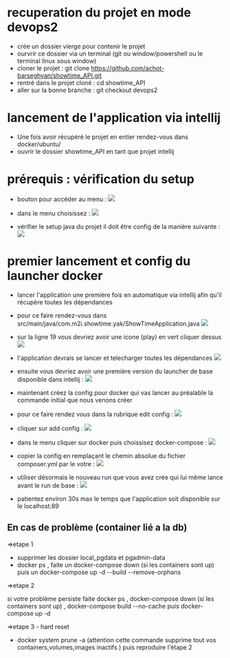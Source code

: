 # recuperation du projet en mode devops2
- crée un dossier vierge pour contenir le projet
- ourvrir ce dossier via un terminal (git ou window/powershell ou le terminal linux sous window)
- cloner le projet : git clone https://github.com/achot-barseghyan/showtime_API.git
- rentré dans le projet cloné : cd showtime_API 
- aller sur la bonne branche : git checkout devops2

# lancement de l'application via intellij

- Une fois avoir récupéré le projet en entier rendez-vous dans docker/ubuntu/
- ouvrir le dossier showtime_API en tant que projet intellij

# prérequis : vérification du setup 

- bouton pour accéder au menu : 
![](https://github.com/achot-barseghyan/showtime_API/blob/devops2/readme-img/button_check_setting.png) 

- dans le menu choisissez : 
![](https://github.com/achot-barseghyan/showtime_API/blob/devops2/readme-img/menu_choice_check.png)

- vérifier le setup java du projet il doit être config de la manière suivante : 
![](https://github.com/achot-barseghyan/showtime_API/blob/devops2/readme-img/check_project_setting.png)

# premier lancement et config du launcher docker

- lancer l'application une première fois en automatique via intellij afin qu'il récupère toutes les dépendances

- pour ce faire rendez-vous dans src/main/java/com.m2i.showtime.yak/ShowTimeApplication.java 
![](https://github.com/achot-barseghyan/showtime_API/blob/devops2/readme-img/file_start_location_intellij.png)

- sur la ligne 19 vous devriez avoir une icone (play) en vert cliquer dessus
![](https://github.com/achot-barseghyan/showtime_API/blob/devops2/readme-img/first_run_intellij.png)


- l'application devrais se lancer et telecharger toutes les dépendances
![](https://github.com/achot-barseghyan/showtime_API/blob/devops2/readme-img/spring_launch_terminal_at_first_run.png)

- ensuite vous devriez avoir une première version du launcher de base disponible dans intellij : 
![](https://github.com/achot-barseghyan/showtime_API/blob/devops2/readme-img/registered_launch_app_method.png)

- maintenant créez la config pour docker qui vas lancer au préalable la commande initial que nous venons créer

- pour ce faire rendez vous dans la rubrique edit config : 
![](https://github.com/achot-barseghyan/showtime_API/blob/devops2/readme-img/edit_place_launch.png)

- cliquer sur add config : 
![](https://github.com/achot-barseghyan/showtime_API/blob/devops2/readme-img/add_new_config_for_docker.png)

- dans le menu cliquer sur docker puis choissisez docker-compose : 
![](https://github.com/achot-barseghyan/showtime_API/blob/devops2/readme-img/choice_docker_compose_for_new_config.png)

- copier la config en remplaçant le chemin absolue du fichier composer.yml par le votre : 
![](https://github.com/achot-barseghyan/showtime_API/blob/devops2/readme-img/copy_following_config.png)

- utiliser désormais le nouveau run que vous avez crée qui lui même lance avant le run de base : 
![](https://github.com/achot-barseghyan/showtime_API/blob/devops2/readme-img/use_docker_run_that_run_cascade_showtimeapplication.png)

- patientez environ 30s max le temps que l'application soit disponible sur le localhost:89


## En cas de problème (container lié a la db)

=>etape 1
- supprimer les dossier local_pgdata et pgadmin-data
- docker ps , faite un docker-compose down (si les containers sont up) puis un docker-compose up -d --build --remove-orphans

=>etape 2 

si votre problème persiste faite docker ps , docker-compose down (si les containers sont up) , 
docker-compose build --no-cache puis docker-compose up -d

=>etape 3 - hard reset

- docker system prune -a (attention cette commande supprime tout vos containers,volumes,images inactifs ) puis reproduire l'étape 2
